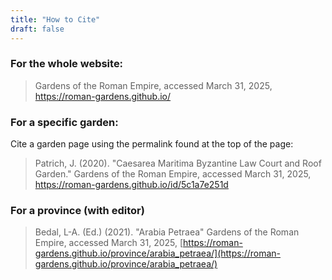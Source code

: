 ```yaml
---
title: "How to Cite"
draft: false
---
```


### For the whole website:

> Gardens of the Roman Empire, accessed March 31, 2025, https://roman-gardens.github.io/

### For a specific garden:

Cite a garden page using the permalink found at the top of the page:

> Patrich, J. (2020). "Caesarea Maritima Byzantine Law Court and Roof Garden." Gardens of the Roman Empire, accessed March 31, 2025, https://roman-gardens.github.io/id/5c1a7e251d

### For a province (with editor)

> Bedal, L-A. (Ed.) (2021). "Arabia Petraea" Gardens of the Roman Empire, accessed March 31, 2025, [https://roman-gardens.github.io/province/arabia_petraea/](https://roman-gardens.github.io/province/arabia_petraea/)
